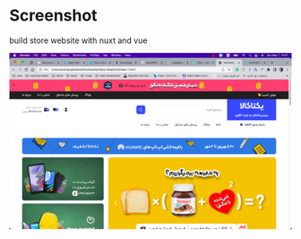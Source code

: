 # Screenshot

build store website with nuxt and vue

![alt text](/imageGit/Screen%20Shot%202023-05-07%20at%202.07.52%20PM.png)
